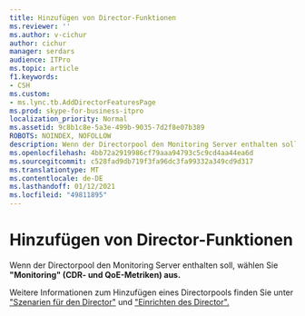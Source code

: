 ```yaml
---
title: Hinzufügen von Director-Funktionen
ms.reviewer: ''
ms.author: v-cichur
author: cichur
manager: serdars
audience: ITPro
ms.topic: article
f1.keywords:
- CSH
ms.custom:
- ms.lync.tb.AddDirectorFeaturesPage
ms.prod: skype-for-business-itpro
localization_priority: Normal
ms.assetid: 9c8b1c8e-5a3e-499b-9035-7d2f8e07b389
ROBOTS: NOINDEX, NOFOLLOW
description: Wenn der Directorpool den Monitoring Server enthalten soll, wählen Sie "Überwachung" (CDR- und QoE-Metriken) aus.
ms.openlocfilehash: 4bb72a2919986cf79aaa94793c5c9cd4aa44ea6d
ms.sourcegitcommit: c528fad9db719f3fa96dc3fa99332a349cd9d317
ms.translationtype: MT
ms.contentlocale: de-DE
ms.lasthandoff: 01/12/2021
ms.locfileid: "49811895"
---
```

# <a name="add-director-features"></a>Hinzufügen von Director-Funktionen

Wenn der Directorpool den Monitoring Server enthalten soll, wählen Sie **"Monitoring" (CDR- und QoE-Metriken) aus.**

Weitere Informationen zum Hinzufügen eines Directorpools finden Sie unter ["Szenarien für den Director"](https://technet.microsoft.com/library/d2cf384a-0860-4779-80ce-cba2543be322.aspx) und ["Einrichten des Director".](https://technet.microsoft.com/library/408b76f7-6fdd-4e50-8a3e-e87db12c1394.aspx)



